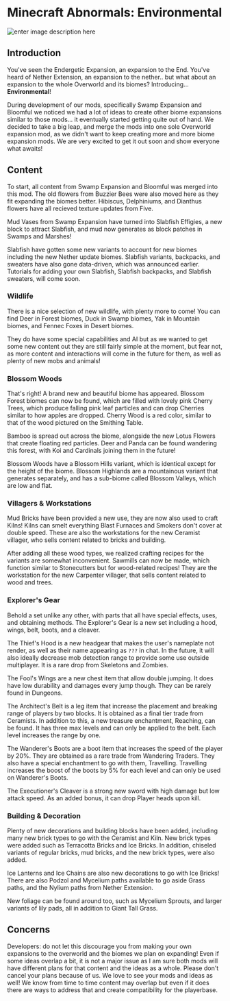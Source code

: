 # Minecraft Abnormals: Environmental
![enter image description here](https://cdn.discordapp.com/attachments/710973586654887956/748241960246050850/environmental_logo.png)
## Introduction
You've seen the Endergetic Expansion, an expansion to the End. You've heard of Nether Extension, an expansion to the nether.. but what about an expansion to the whole Overworld and its biomes? Introducing... **Environmental**!

During development of our mods, specifically Swamp Expansion and Bloomful we noticed we had a lot of ideas to create other biome expansions similar to those mods... it eventually started getting quite out of hand. We decided to take a big leap, and merge the mods into one sole Overworld expansion mod, as we didn't want to keep creating more and more biome expansion mods. We are very excited to get it out soon and show everyone what awaits!
## Content
To start, all content from Swamp Expansion and Bloomful was merged into this mod. The old flowers from Buzzier Bees were also moved here as they fit expanding the biomes better. Hibiscus, Delphiniums, and Dianthus flowers have all recieved texture updates from Five.

Mud Vases from Swamp Expansion have turned into Slabfish Effigies, a new block to attract Slabfish, and mud now generates as block patches in Swamps and Marshes!

Slabfish have gotten some new variants to account for new biomes including the new Nether update biomes. Slabfish variants, backpacks, and sweaters have also gone data-driven, which was announced earlier. Tutorials for adding your own Slabfish, Slabfish backpacks, and Slabfish sweaters, will come soon.
### Wildlife
There is a nice selection of new wildlife, with plenty more to come! You can find Deer in Forest biomes, Duck in Swamp biomes, Yak in Mountain biomes, and Fennec Foxes in Desert biomes.

They do have some special capabilities and AI but as we wanted to get some new content out they are still fairly simple at the moment, but fear not, as more content and interactions will come in the future for them, as well as plenty of new mobs and animals!
### Blossom Woods
That's right! A brand new and beautiful biome has appeared. Blossom Forest biomes can now be found, which are filled with lovely pink Cherry Trees, which produce falling pink leaf particles and can drop Cherries similar to how apples are dropped. Cherry Wood is a red color, similar to that of the wood  pictured on the Smithing Table.

Bamboo is spread out across the biome, alongside the new Lotus Flowers that create floating red particles. Deer and Panda can be found wandering this forest, with Koi and Cardinals joining them in the future! 

Blossom Woods have a Blossom Hills variant, which is identical except for the height of the biome. Blossom Highlands are a mountainous variant that generates separately, and has a sub-biome called Blossom Valleys, which are low and flat. 
### Villagers & Workstations
Mud Bricks have been provided a new use, they are now also used to craft Kilns! Kilns can smelt everything Blast Furnaces and Smokers don't cover at double speed. These are also the workstations for the new Ceramist villager, who sells content related to bricks and building.

After adding all these wood types, we realized crafting recipes for the variants are somewhat inconvenient. Sawmills can now be made, which function similar to Stonecutters but for wood-related recipes! They are the workstation for the new Carpenter villager, that sells content related to wood and trees.
### Explorer's Gear
Behold a set unlike any other, with parts that all have special effects, uses, and obtaining methods. The Explorer's Gear is a new set including a hood, wings, belt, boots, and a cleaver.

The Thief's Hood is a new headgear that makes the user's nameplate not render, as well as their name appearing as `???` in chat. In the future, it will also ideally decrease mob detection range to provide some use outside multiplayer. It is a rare drop from Skeletons and Zombies.

The Fool's Wings are a new chest item that allow double jumping. It does have low durability and damages every jump though. They can be rarely found in Dungeons.

The Architect's Belt is a leg item that increase the placement and breaking range of players by two blocks. It is obtained  as a final tier trade from Ceramists. In addition to this, a new treasure enchantment, Reaching, can be found. It has three max levels and can only be applied to the belt. Each level increases the range by one. 

The Wanderer's Boots are a boot item that increases the speed of the player by 20%. They are obtained as a rare trade from Wandering Traders. They also have a special enchantment to go with them, Travelling. Travelling increases the boost of the boots by 5% for each level and can only be used on Wanderer's Boots.

The Executioner's Cleaver is a strong new sword with high damage but low attack speed. As an added bonus, it can drop Player heads upon kill.

### Building & Decoration
Plenty of new decorations and building blocks have been added, including many new brick types to go with the Ceramist and Kiln. New brick types were added such as Terracotta Bricks and Ice Bricks. In addition, chiseled variants of regular bricks, mud bricks, and the new brick types, were also added.

Ice Lanterns and Ice Chains are also new decorations to go with Ice Bricks! There are also Podzol and Mycelium paths available to go aside Grass paths, and the Nylium paths from Nether Extension.

New foliage can be found around too, such as Mycelium Sprouts, and larger variants of lily pads, all in addition to Giant Tall Grass. 
## Concerns
Developers: do not let this discourage you from making your own expansions to the overworld and the biomes we plan on expanding! Even if some ideas overlap a bit, it is not a major issue as I am sure both mods will have different plans for that content and the ideas as a whole. Please don't cancel your plans because of us. We love to see your mods and ideas as well! We know from time to time content may overlap but even if it does there are ways to address that and create compatibility for the playerbase.